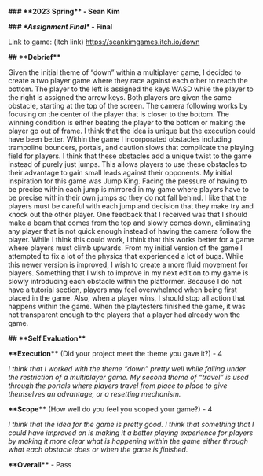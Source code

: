 ﻿**### \*\*2023 Spring\*\* - Sean Kim**

**### *\*Assignment Final\** - Final**

Link to game: (itch link) https://seankimgames.itch.io/down

**## \*\*Debrief\*\***

Given the initial theme of “down” within a multiplayer game, I decided to create a two player game where they race against each other to reach the bottom. The player to the left is assigned the keys WASD while the player to the right is assigned the arrow keys. Both players are given the same obstacle, starting at the top of the screen. The camera following works by focusing on the center of the player that is closer to the bottom. The winning condition is either beating the player to the bottom or making the player go out of frame. I think that the idea is unique but the execution could have been better. Within the game I incorporated obstacles including trampoline bouncers, portals, and caution slows that complicate the playing field for players. I think that these obstacles add a unique twist to the game instead of purely just jumps. This allows players to use these obstacles to their advantage to gain small leads against their opponents. My initial inspiration for this game was Jump King. Facing the pressure of having to be precise within each jump is mirrored in my game where players have to be precise within their own jumps so they do not fall behind. I like that the players must be careful with each jump and decision that they make try and knock out the other player. One feedback that I received was that I should make a beam that comes from the top and slowly comes down, eliminating any player that is not quick enough instead of having the camera follow the player. While I think this could work, I think that this works better for a game where players must climb upwards. From my initial version of the game I attempted to fix a lot of the physics that experienced a lot of bugs. While this newer version is improved, I wish to create a more fluid movement for players. Something that I wish to improve in my next edition to my game is slowly introducing each obstacle within the platformer. Because I do not have a tutorial section, players may feel overwhelmed when being first placed in the game. Also, when a player wins, I should stop all action that happens within the game. When the playtesters finished the game, it was not transparent enough to the players that a player had already won the game.

**## \*\*Self Evaluation\*\***

**\*\*Execution\*\*** (Did your project meet the theme you gave it?) - 4

*I think that I worked with the theme “down” pretty well while falling under the restriction of a multiplayer game. My second theme of “travel” is used through the portals where players travel from place to place to give themselves an advantage, or a resetting mechanism.*

**\*\*Scope\*\*** (How well do you feel you scoped your game?) - 4

*I think that the idea for the game is pretty good. I think that something that I could have improved on is making it a better playing experience for players by making it more clear what is happening within the game either through what each obstacle does or when the game is finished.*

**\*\*Overall\*\*** - Pass
